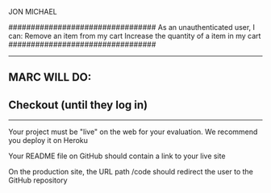 JON MICHAEL

#################################
As an unauthenticated user, I can:
Remove an item from my cart
Increase the quantity of a item in my cart
#################################

-------------------------------------------------
MARC WILL DO:
-------------------------------------------------
Checkout (until they log in)
-------------------------------------------------

*************************************************
Your project must be "live" on the web for your evaluation. We recommend you deploy it on Heroku

Your README file on GitHub should contain a link to your live site

On the production site, the URL path /code should redirect the user to the GitHub repository
